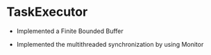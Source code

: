 # TaskExecutor

- Implemented a Finite Bounded Buffer 

- Implemented the multithreaded synchronization by using Monitor

